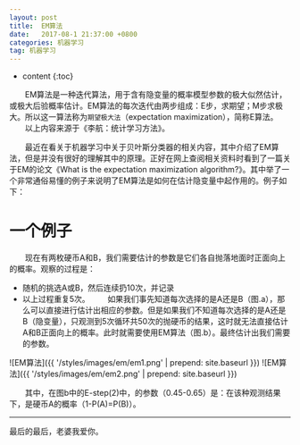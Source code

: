 ```yaml
---
layout: post
title:  EM算法
date:   2017-08-1 21:37:00 +0800
categories: 机器学习
tag: 机器学习
---
```


* content
{:toc}




&emsp;&emsp;EM算法是一种迭代算法，用于含有隐变量的概率模型参数的极大似然估计，或极大后验概率估计。EM算法的每次迭代由两步组成：E步，求期望；M步求极大。所以这一算法称为`期望极大法`（expectation maximization），简称E算法。<br>
&emsp;&emsp;以上内容来源于《李航：统计学习方法》。

&emsp;&emsp;最近在看关于机器学习中关于贝叶斯分类器的相关内容，其中介绍了EM算法，但是并没有很好的理解其中的原理。正好在网上查阅相关资料时看到了一篇关于EM的论文《What is the expectation maximization algorithm?》。其中举了一个非常通俗易懂的例子来说明了EM算法是如何在估计隐变量中起作用的。例子如下：

一个例子
====================================
&emsp;&emsp;现在有两枚硬币A和B，我们需要估计的参数是它们各自抛落地面时正面向上的概率。观察的过程是：<br>
+ 随机的挑选A或B，然后连续扔10次，并记录
+ 以上过程重复5次。
&emsp;&emsp;如果我们事先知道每次选择的是A还是B（图.a），那么可以直接进行估计出相应的参数。但是如果我们不知道每次选择的是A还是B（隐变量），只观测到5次循环共50次的抛硬币的结果，这时就无法直接估计A和B正面向上的概率。此时就需要使用EM算法（图.b）。最终估计出我们需要的参数。

![EM算法]({{ '/styles/images/em/em1.png' | prepend: site.baseurl }})
![EM算法]({{ '/styles/images/em/em2.png' | prepend: site.baseurl }})

&emsp;&emsp;其中，在图b中的E-step(2)中，的参数（0.45-0.65）是：在该种观测结果下，是硬币A的概率（1-P(A)=P(B)）。


<hr>
​最后的最后，老婆我爱你。








